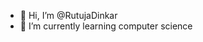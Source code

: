 - 👋 Hi, I’m @RutujaDinkar
- 🌱 I’m currently learning computer science


<!---
RutujaDinkar/RutujaDinkar is a ✨ special ✨ repository because its `README.md` (this file) appears on your GitHub profile.
You can click the Preview link to take a look at your changes.
--->
